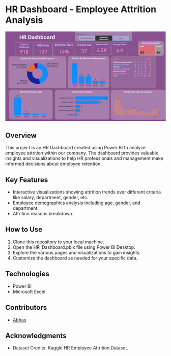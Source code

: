 # HR Dashboard - Employee Attrition Analysis

![Dashboard Preview](HR_das.png)

## Overview
This project is an HR Dashboard created using Power BI to analyze employee attrition within our company. The dashboard provides valuable insights and visualizations to help HR professionals and management make informed decisions about employee retention.

## Key Features
- Interactive visualizations showing attrition trends over different criteria like salary, department, gender, etc.
- Employee demographics analysis including age, gender, and department.
- Attrition reasons breakdown.

## How to Use
1. Clone this repository to your local machine.
2. Open the HR_Dashboard.pbix file using Power BI Desktop.
3. Explore the various pages and visualizations to gain insights.
4. Customize the dashboard as needed for your specific data.

## Technologies
- Power BI
- Microsoft Excel

## Contributors
- [Abhas](https://github.com/ABHAS2022)

## Acknowledgments
- Dataset Credits: Kaggle HR Employee Attrition Dataset.
